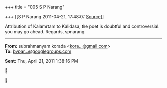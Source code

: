 +++
title = "005 S P Narang"

+++
[[S P Narang	2011-04-21, 17:48:07 [Source](https://groups.google.com/g/bvparishat/c/3OSrcuPVfiE)]]



Attribution of Kalamrtam to Kalidasa, the poet is doubtful and controversial. you may go ahead. Regards, spnarang

  

------------------------------------------------------------------------

**From:** subrahmanyam korada \<[kora...@gmail.com]()\>  
**To:** [bvpar...@googlegroups.com]()  

**Sent:** Thu, April 21, 2011 1:38:16 PM





